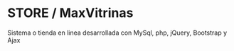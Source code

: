 # STORE / MaxVitrinas
Sistema o tienda en linea desarrollada con MySql, php, jQuery, Bootstrap y Ajax
#